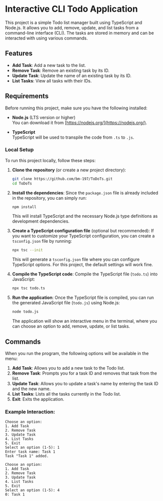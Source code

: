 # Interactive CLI Todo Application

This project is a simple Todo list manager built using TypeScript and Node.js. It allows you to add, remove, update, and list tasks from a command-line interface (CLI). The tasks are stored in memory and can be interacted with using various commands.

## Features

- **Add Task**: Add a new task to the list.
- **Remove Task**: Remove an existing task by its ID.
- **Update Task**: Update the name of an existing task by its ID.
- **List Tasks**: View all tasks with their IDs.

## Requirements

Before running this project, make sure you have the following installed:

- **Node.js** (LTS version or higher)  
  You can download it from [https://nodejs.org/](https://nodejs.org/).

- **TypeScript**  
  TypeScript will be used to transpile the code from `.ts` to `.js`.

### Local Setup

To run this project locally, follow these steps:

1. **Clone the repository** (or create a new project directory):
   ```bash
   git clone https://github.com/bm-197/ToDoTs.git
   cd ToDoTs
   ```

2. **Install the dependencies**:
   Since the `package.json` file is already included in the repository, you can simply run:
   ```bash
   npm install
   ```
   This will install TypeScript and the necessary Node.js type definitions as development dependencies.

3. **Create a TypeScript configuration file** (optional but recommended):
   If you want to customize your TypeScript configuration, you can create a `tsconfig.json` file by running:
   ```bash
   npx tsc --init
   ```
   This will generate a `tsconfig.json` file where you can configure TypeScript options. For this project, the default settings will work fine.

4. **Compile the TypeScript code**:
   Compile the TypeScript file (`todo.ts`) into JavaScript:
   ```bash
   npx tsc todo.ts
   ```

5. **Run the application**:
   Once the TypeScript file is compiled, you can run the generated JavaScript file (`todo.js`) using Node.js:
   ```bash
   node todo.js
   ```
   The application will show an interactive menu in the terminal, where you can choose an option to add, remove, update, or list tasks.

## Commands

When you run the program, the following options will be available in the menu:

1. **Add Task**: Allows you to add a new task to the Todo list.
2. **Remove Task**: Prompts you for a task ID and removes that task from the list.
3. **Update Task**: Allows you to update a task's name by entering the task ID and the new name.
4. **List Tasks**: Lists all the tasks currently in the Todo list.
5. **Exit**: Exits the application.

### Example Interaction:

```
Choose an option:
1. Add Task
2. Remove Task
3. Update Task
4. List Tasks
5. Exit
Select an option (1-5): 1
Enter task name: Task 1
Task "Task 1" added.

Choose an option:
1. Add Task
2. Remove Task
3. Update Task
4. List Tasks
5. Exit
Select an option (1-5): 4
0: Task 1
```
